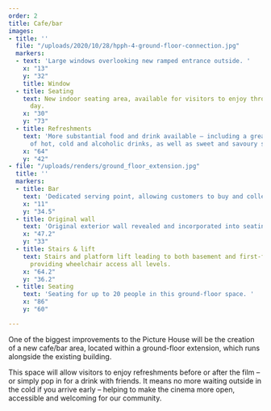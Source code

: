 ```yaml
---
order: 2
title: Cafe/bar
images:
- title: ''
  file: "/uploads/2020/10/28/hpph-4-ground-floor-connection.jpg"
  markers:
  - text: 'Large windows overlooking new ramped entrance outside. '
    x: "13"
    y: "32"
    title: Window
  - title: Seating
    text: New indoor seating area, available for visitors to enjoy throughout the
      day.
    x: "30"
    y: "73"
  - title: Refreshments
    text: 'More substantial food and drink available – including a greater variety
      of hot, cold and alcoholic drinks, as well as sweet and savoury snacks. '
    x: "64"
    y: "42"
- file: "/uploads/renders/ground_floor_extension.jpg"
  title: ''
  markers:
  - title: Bar
    text: 'Dedicated serving point, allowing customers to buy and collect refreshments. '
    x: "11"
    y: "34.5"
  - title: Original wall
    text: 'Original exterior wall revealed and incorporated into seating area. '
    x: "47.2"
    y: "33"
  - title: Stairs & lift
    text: Stairs and platform lift leading to both basement and first-floor areas,
      providing wheelchair access all levels.
    x: "64.2"
    y: "36.2"
  - title: Seating
    text: 'Seating for up to 20 people in this ground-floor space. '
    x: "86"
    y: "60"

---
```

One of the biggest improvements to the Picture House will be the creation of a new cafe/bar area, located within a ground-floor extension, which runs alongside the existing building.

This space will allow visitors to enjoy refreshments before or after the film – or simply pop in for a drink with friends. It means no more waiting outside in the cold if you arrive early – helping to make the cinema more open, accessible and welcoming for our community.